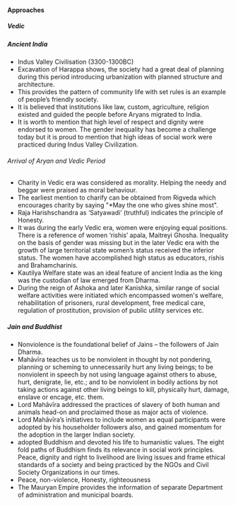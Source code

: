 #### Approaches
##### Vedic
##### Ancient India
- Indus Valley Civilisation (3300-1300BC)
- Excavation of Harappa shows, the society had a great deal of planning during this period introducing urbanization with planned structure and architecture.
- This provides the pattern of community life with set rules is an example of people’s friendly society.
- It is believed that institutions like law, custom, agriculture, religion existed and guided the people before Aryans migrated to India.
- It is worth to mention that high level of respect and dignity were endorsed to women. The gender inequality has become a challenge today but it is proud to mention that high ideas of social work were practiced during Indus Valley Civilization.
###### Arrival of Aryan and Vedic Period
- Charity in Vedic era was considered as morality. Helping the needy and beggar were praised as moral behaviour.
- The earliest mention to charify can be obtained from Rigveda which encourages charity by saying "*May the one who gives shine most". 
- Raja Harishschandra as ‘Satyawadi’ (truthful) indicates the principle of Honesty.
- It was during the early Vedic era, women were enjoying equal positions. There is a reference of women ‘rishis’ apala, Maitreyi Ghosha. Inequality on the basis of gender was missing but in the later Vedic era with the growth of large territorial state women’s status received the inferior status. The women have accomplished high status as educators, rishis and Brahamcharinis.
- Kautilya Welfare state was an ideal feature of ancient India as the king was the custodian of law emerged from Dharma.
- During the reign of Ashoka and later Kanishka, similar range of social welfare activities were initiated which encompassed women's welfare, rehabilitation of prisoners, rural development, free medical care, regulation of prostitution, provision of public utility services etc. 
##### Jain and Buddhist
- Nonviolence is the foundational belief of Jains – the followers of Jain Dharma.
- Mahāvīra teaches us to be nonviolent in thought by not pondering, planning or scheming to unnecessarily hurt any living beings; to be nonviolent in speech by not using language against others to abuse, hurt, denigrate, lie, etc.; and to be nonviolent in bodily actions by not taking actions against other living beings to kill, physically hurt, damage, enslave or encage, etc. them. 
- Lord Mahāvīra addressed the practices of slavery of both human and animals head-on and proclaimed those as major acts of violence.
- Lord Mahāvīra’s initiatives to include women as equal participants were adopted by his householder followers also, and gained momentum for the adoption in the larger Indian society.
- adopted Buddhism and devoted his life to humanistic values. The eight fold paths of Buddhism finds its relevance in social work principles. Peace, dignity and right to livelihood are living issues and frame ethical standards of a society and being practiced by the NGOs and Civil Society Organizations in our times.
- Peace, non-violence, Honesty, righteousness
- The Mauryan Empire provides the information of separate Department of administration and municipal boards.